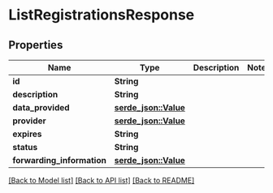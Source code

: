 # ListRegistrationsResponse

## Properties

Name | Type | Description | Notes
------------ | ------------- | ------------- | -------------
**id** | **String** |  | 
**description** | **String** |  | 
**data_provided** | [**serde_json::Value**](.md) |  | 
**provider** | [**serde_json::Value**](.md) |  | 
**expires** | **String** |  | 
**status** | **String** |  | 
**forwarding_information** | [**serde_json::Value**](.md) |  | 

[[Back to Model list]](../README.md#documentation-for-models) [[Back to API list]](../README.md#documentation-for-api-endpoints) [[Back to README]](../README.md)


